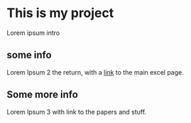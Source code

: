 

# This is my project

Lorem ipsum intro

## some info 

Lorem Ipsum 2 the return, with a [link](https://github.com/NZR-alt/test_repo_for_ghpages/blob/main/test) to the main excel page.

## Some more info 

Lorem Ipsum 3 with link to the papers and stuff. 
